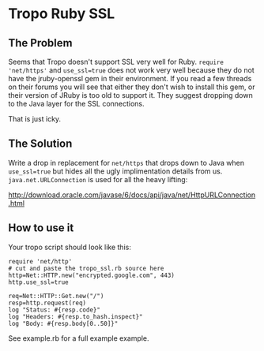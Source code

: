 Tropo Ruby SSL
==============

The Problem
-----------

Seems that Tropo doesn't support SSL very well for Ruby.  `require 'net/https'` and `use_ssl=true` does not work very well because they do not have the jruby-openssl gem in their environment.  If you read a few threads on their forums you will see that either they don't wish to install this gem, or their version of JRuby is too old to support it.  They suggest dropping down to the Java layer for the SSL connections.

That is just icky.


The Solution
------------

Write a drop in replacement for `net/https` that drops down to Java when `use_ssl=true` but hides all the ugly implimentation details from us.  `java.net.URLConnection` is used for all the heavy lifting:

<http://download.oracle.com/javase/6/docs/api/java/net/HttpURLConnection.html>


How to use it
-------------

Your tropo script should look like this:

	require 'net/http'
	# cut and paste the tropo_ssl.rb source here
	http=Net::HTTP.new("encrypted.google.com", 443)
	http.use_ssl=true

	req=Net::HTTP::Get.new("/")
	resp=http.request(req)
	log "Status: #{resp.code}"
	log "Headers: #{resp.to_hash.inspect}"
	log "Body: #{resp.body[0..50]}"

See example.rb for a full example example.

